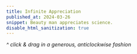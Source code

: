 ```yaml
---
title: Infinite Appreciation
published_at: 2024-03-26
snippet: Beauty man appreciates science.
disable_html_sanitization: true
---
```


<!-- A science family[^1] of Sianne Ngai's three categories.[^2]

[^1]: a non-romantic homage to the work of [Rafaël Rozendaal](https://www.newrafael.com/websites/)

[^2]: Ngai, Sianne. “Our Aesthetic Categories.” PMLA : Publications of the Modern Language Association of America 125, no. 4 (2010): 948–58. https://doi.org/10.1632/pmla.2010.125.4.948. -->


<canvas id="cnv_of_cute"></canvas>

*^ click & drag in a generous, anticlockwise fashion*

<!-- ```js
// cute_sine.js
class CuteSineProcessor extends AudioWorkletProcessor {

    constructor ({ processorOptions: { sample_rate } }) {
       super ()
       this.alive = true
       this.phase = Math.random ()
       this.inc   = 1 / sample_rate
    }
 
    static get parameterDescriptors () {
       return [ 
          { name: 'freq', defaultValue: 16 },
          { name: 'amp',  defaultValue: 0 },
          { name: 'bright', defaultValue: 0 },
       ]
    }
 
    process (_inputs, outputs, parameters) {
       const out = outputs[0][0]

       for (let frame = 0; frame < out.length; frame++) {
            const freq   = deparameterise (parameters.freq,   frame)
            const amp    = deparameterise (parameters.amp,    frame)
            const bright = deparameterise (parameters.bright, frame)

            let sig = 0
            let bright_dec = (bright * 5) + 1

            for (let i = 1; i <= 6; i++) {
                const b_amp = Math.min (bright_dec, 1)
                sig += Math.sin (this.phase * Math.PI * 2 * i) * (amp / i) * b_amp

                bright_dec -= 1
                bright_dec = Math.max (bright_dec, 0)
            }

            this.phase += this.inc * freq
            this.phase %= 1

            out[frame] = sig
        }
 
       return this.alive
    }
 }
 
 registerProcessor ('cute_sine', CuteSineProcessor)
 
 function deparameterise (arr, ind) {
    return arr[(1 != arr.length) * ind]
 }
 ``` -->



<script type="module">
   // import { reverbjs } from '/reverb/reverb.js'

   document.body.style.userSelect = `none`
   // document.body.syle.overflow    = `hidden`


   const cnv = document.getElementById ("cnv_of_cute")
   cnv.style.backgroundColor = "turquoise"

   const width = cnv.parentNode.scrollWidth
   const height = width * 9 / 16

   cnv.width  = width
   cnv.height = height

   const ctx = cnv.getContext ('2d')
   ctx.fillStyle = "hotpink";

   let radius = width / 4
   const mid = {
      x: cnv.width / 2,
      y: cnv.height / 2, 
   }

   let pointer_down = false
   let cool_down = false
   let frame_count = 0

   const audio_context = new AudioContext ()
   audio_context.suspend ()

   const graph = {}

   const mouse_pos = { x : 0, y : 0 }

   const total_points = 5

   function draw () {
      const circle_points = []
      ctx.fillStyle = pointer_down ? document.body.style.backgroundColor : `hotpink`
      ctx.fillRect (0, 0, cnv.width, cnv.height)

      const phase_off = frame_count * -1 / (2 ** 12)

      if (pointer_down) {
         for (let i = 0; i < total_points; i++) {

            const phase = i / total_points
            const angle = (phase + phase_off) * Math.PI * 2

            const x = mid.x + (Math.sin (angle) * radius)
            const y = mid.y + (Math.cos (angle) * radius)

            circle_points.push ({ x, y })
         }

         circle_points.forEach ((p, i) => {
            ctx.beginPath()
            ctx.moveTo (mouse_pos.x, mouse_pos.y)
            ctx.lineTo (p.x, p.y)
            ctx.strokeStyle = `hotpink`
            ctx.lineWidth = 4

            ctx.stroke ()
         })
      }

      frame_count++

      requestAnimationFrame (draw)
   }

   draw ()

   async function init_audio () {
      await audio_context.resume ()
      console.log (audio_context.state)

      await audio_context.audioWorklet.addModule (`scripts/cute_sine.js`)
      console.dir (audio_context.audioWorklet)
      // reverbjs.extend (audio_context)

      // graph.rev_vol = audio_context.createGain ()
      // graph.rev_vol.gain.value = 0
      // graph.rev_vol.connect (audio_context.destination)

      // const reverb_url = "/reverb/R1NuclearReactorHall.m4a"
      // graph.rev = audio_context.createReverbFromUrl (reverb_url, () => {
      //    graph.rev.connect (graph.rev_vol)
      // })

      // graph.rev_gate = audio_context.createGain ()
      // graph.rev_gate.gain.value = 0
      // graph.rev_gate.connect (graph.rev)


      graph.sine = new AudioWorkletNode (audio_context, `cute_sine`, {
         processorOptions: {
            sample_rate: audio_context.sampleRate
         }
      })
      graph.sine.connect (audio_context.destination)
      // graph.sine.connect (graph.rev_gate)

      graph.freq   = await graph.sine.parameters.get (`freq`)
      graph.amp    = await graph.sine.parameters.get (`amp`)
      graph.bright = await graph.sine.parameters.get (`bright`)
   }


   function point_phase (e) {
      const { target: { 
         offsetLeft, offsetTop, offsetWidth, offsetHeight 
      } } = e

      const abs = {
         x: (e.clientX ? e.clientX : e.touches[0].clientX) - offsetLeft,
         y: (e.clientY ? e.clientY : e.touches[0].clientY) - offsetTop
      }

      const x = abs.x / offsetWidth
      const y = abs.y / offsetHeight

      // abs.x -= offsetWidth / 2
      // abs.y -= offsetHeight / 2

      return { x, y, abs }
      // return abs
   }

   function prepare_param (p, now) {
      p.cancelScheduledValues (now)
      p.setValueAtTime (p.value, now)
   }

   function prepare_params (a, now) {
      a.forEach (p => prepare_param (p, now))
   }

   cnv.onpointerdown = async e => {
      if (audio_context.state != `running`) {
         await init_audio ()
      }

      const now = audio_context.currentTime      
      const phase = point_phase (e)
      prepare_params ([ graph.amp, graph.bright ], now)

      graph.amp.linearRampToValueAtTime (0.2, now + 0.02)

      const inverted_y = 1 - phase.y
      graph.bright.linearRampToValueAtTime (inverted_y, now + 0.1)

      // const rev_amp = Math.max (inverted_y - 5)
      // graph.rev_gate.gain.linearRampToValueAtTime (rev_amp, now + 2)

      radius = (height / 2) * (1 - phase.y)

      Object.assign (mouse_pos, point_phase (e).abs)

      // const f = freq_array[Math.floor (phase.x * 12)]
      const f = 220 * (2 ** phase.x)
      set_frequency (e, f)

      pointer_down = true
   }

   const chord = [ 0, 2, 4, 7, 8, 10 ]
   const root = 58

   const freq_array = []
   for (let o = 0; o < 3; o++) {
      for (let n = 0; n < chord.length; n++) {
         const midi = (o * 12) + chord[n] + root
         freq_array.push (note_to_cps (midi))
      }
   }

   function note_to_cps (n) {
      return 440 * (2 ** ((n - 69) / 12))
   }

   cnv.onpointermove = e => {
      e.preventDefault ()
      Object.assign (mouse_pos, point_phase (e).abs)

      if (audio_context.state != `running`) return

      const phase = point_phase (e)
      radius = (height / 2) * (1 - phase.y)

      // const now = audio_context.currentTime
      // prepare_param (graph.bright, now)
      // graph.bright.linearRampToValueAtTime (1 - phase.y, now + 0.1)
      // move_frequency (e)

      const f = 220 * (2 ** phase.x)
      set_frequency (e, f)

   }

   function move_frequency (e) {
      const f = freq_array[Math.floor (point_phase (e).x * 12)]
      if (f != graph.freq_value) {
         set_frequency (e, f)
      }
   }

   function set_frequency (e, f) {
         if (!pointer_down || cool_down) return

         const phase = point_phase (e)

         const now = audio_context.currentTime
         prepare_param (graph.freq, now)
         prepare_param (graph.bright, now)

         graph.freq.exponentialRampToValueAtTime (f, now + 0.1)

         const inverted_y = 1 - phase.y
         graph.bright.linearRampToValueAtTime (inverted_y, now + 0.1)

         // const rev_amp = inverted_y * 0.3
         // graph.rev_gate.gain.linearRampToValueAtTime (rev_amp, now + 0.1)
         // graph.rev_vol .gain.linearRampToValueAtTime (rev_amp, now + 0.1)

         graph.freq_value = f

         cool_down = true
         setTimeout (() => {
            cool_down = false
         }, 100)
   }

   cnv.onpointerup = e => {

      if (!graph.amp) {
         console.log (`delaying`)
         setTimeout (cnv.onpointerup, 100, e)
         return
      }

      const now = audio_context.currentTime
      prepare_params ([ graph.freq, graph.amp ], now)

      // graph.freq.exponentialRampToValueAtTime (16, now + 0.02)
      graph.amp.linearRampToValueAtTime (0, now + 0.02)

      // Object.assign (mouse_pos, point_phase (e))
      pointer_down = false
   }

</script>


